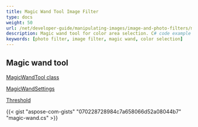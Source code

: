 ```yaml
---
title: Magic Wand Tool Image Filter
type: docs
weight: 50
url: /net/developer-guide/manipulating-images/image-and-photo-filters/magic-wand-filter/
description: Magic wand tool for color area selection. C# code example provided.
keywords: [photo filter, image filter, magic wand, color selection]
---
```


## Magic wand tool

<a href="https://reference.aspose.com/imaging/net/aspose.imaging.magicwand/magicwandtool/">MagicWandTool class</a>

<a href="https://reference.aspose.com/imaging/net/aspose.imaging.magicwand/magicwandsettings/magicwandsettings/">MagicWandSettings</a>

<a href="https://reference.aspose.com/imaging/net/aspose.imaging.magicwand/magicwandsettings/threshold/">Threshold</a>




{{< gist "aspose-com-gists" "070228728984c7a658066d52a08044b7" "magic-wand.cs" >}}
